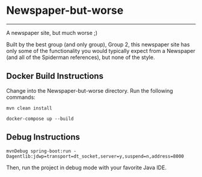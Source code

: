 # Newspaper-but-worse
---
A newspaper site, but much worse ;)

Built by the best group (and only group), Group 2, this newspaper site has only
some of the functionality you would typically expect from a Newspaper (and all 
of the Spiderman references), but none of the style.

## Docker Build Instructions
Change into the Newspaper-but-worse directory. Run the following commands:

```mvn clean install```

```docker-compose up --build```

## Debug Instructions
```mvnDebug spring-boot:run -Dagentlib:jdwp=transport=dt_socket,server=y,suspend=n,address=8000```

Then, run the project in debug mode with your favorite Java IDE.
